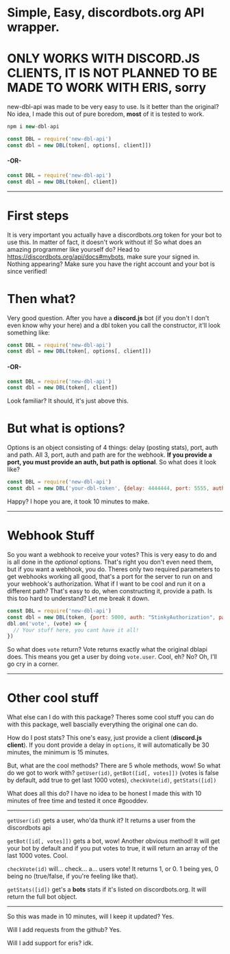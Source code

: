 # Simple, Easy, discordbots.org API wrapper.
# ONLY WORKS WITH DISCORD.JS CLIENTS, IT IS NOT PLANNED TO BE MADE TO WORK WITH ERIS, sorry
new-dbl-api was made to be very easy to use. Is it better than the original? No idea, I made this out of pure boredom, **most** of it is tested to work.

```javascript
npm i new-dbl-api
```

```javascript
const DBL = require('new-dbl-api')
const dbl = new DBL(token[, options[, client]])
```
#### -OR-
```javascript
const DBL = require('new-dbl-api')
const dbl = new DBL(token[, client])
```
***
# First steps
It is very important you actually have a discordbots.org token for your bot to use this. In matter of fact, it doesn't work without it! So what does an amazing programmer like yourself do? Head to https://discordbots.org/api/docs#mybots, make sure your signed in.
Nothing appearing? Make sure you have the right account and your bot is since verified!

# Then what?
Very good question. After you have a **discord.js** bot (if you don't I don't even know why your here) and a dbl token you call the constructor, it'll look something like:
```javascript
const DBL = require('new-dbl-api')
const dbl = new DBL(token[, options[, client]])
```
#### -OR-
```javascript
const DBL = require('new-dbl-api')
const dbl = new DBL(token[, client])
```
Look familiar? It should, it's just above this.

# But what is options?
Options is an object consisting of 4 things: delay (posting stats), port, auth and path. All 3, port, auth and path are for the webhook. **If you provide a port, you must provide an auth, but path is optional**. So what does it look like?
```javascript
const DBL = require('new-dbl-api')
const dbl = new DBL('your-dbl-token', {delay: 4444444, port: 5555, auth: "6666", path: "77777"}, client)
```
Happy? I hope you are, it took 10 minutes to make.
***
# Webhook Stuff
So you want a webhook to receive your votes? This is very easy to do and is all done in the *optional* options. That's right you don't even need them, but if you want a webhook, you do. Theres only two required parameters to get webhooks working all good, that's a port for the server to run on and your webhook's authorization.
What if I want to be cool and run it on a different path? That's easy to do, when constructing it, provide a path. Is this too hard to understand? Let me break it down.
```javascript
const DBL = require('new-dbl-api')
const dbl = new DBL(token, {port: 5000, auth: "StinkyAuthorization", path:"notmyvotes"})
dbl.on('vote', (vote) => {
  // Your stuff here, you cant have it all!
})
```
So what does `vote` return? Vote returns exactly what the original dblapi does. This means you get a user by doing `vote.user`. Cool, eh? No? Oh, I'll go cry in a corner.
***
# Other cool stuff
What else can I do with this package? Theres some cool stuff you can do with this package, well bascially everything the original one can do.

How do I post stats? This one's easy, just provide a client (**discord.js client**). If you dont provide a delay in `options`, it will automatically be 30 minutes, the minimum is 15 minutes.

But, what are the cool methods? There are 5 whole methods, wow! So what do we got to work with? `getUser(id)`, `getBot([id[, votes]])` (votes is false by default, add true to get last 1000 votes), `checkVote(id)`, `getStats([id])`

What does all this do? I have no idea to be honest I made this with 10 minutes of free time and tested it once #gooddev. 
***
`getUser(id)` gets a user, who'da thunk it? It returns a user from the discordbots api

`getBot([id[, votes]])` gets a bot, wow! Another obvious method! It will get your bot by default and if you put votes to true, it will return an array of the last 1000 votes. Cool.

`checkVote(id)` will... check... a... users vote! It returns 1, or 0. 1 being yes, 0 being no (true/false, if you're feeling like that).

`getStats([id])` get's a **bots** stats if it's listed on discordbots.org. It will return the full bot object.
***
So this was made in 10 minutes, will I keep it updated? Yes.

Will I add requests from the github? Yes.

Will I add support for eris? idk.


